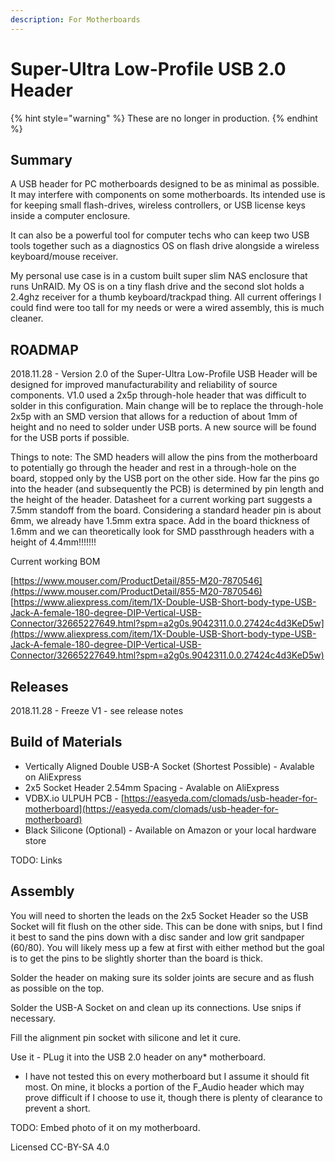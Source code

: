 ```yaml
---
description: For Motherboards
---
```


# Super-Ultra Low-Profile USB 2.0 Header

{% hint style="warning" %}
These are no longer in production.
{% endhint %}

## Summary

A USB header for PC motherboards designed to be as minimal as possible. It may interfere with components on some motherboards. Its intended use is for keeping small flash-drives, wireless controllers, or USB license keys inside a computer enclosure.

It can also be a powerful tool for computer techs who can keep two USB tools together such as a diagnostics OS on flash drive alongside a wireless keyboard/mouse receiver.

My personal use case is in a custom built super slim NAS enclosure that runs UnRAID. My OS is on a tiny flash drive and the second slot holds a 2.4ghz receiver for a thumb keyboard/trackpad thing. All current offerings I could find were too tall for my needs or were a wired assembly, this is much cleaner.

## ROADMAP

2018.11.28 - Version 2.0 of the Super-Ultra Low-Profile USB Header will be designed for improved manufacturability and reliability of source components. V1.0 used a 2x5p through-hole header that was difficult to solder in this configuration. Main change will be to replace the through-hole 2x5p with an SMD version that allows for a reduction of about 1mm of height and no need to solder under USB ports. A new source will be found for the USB ports if possible.

Things to note: The SMD headers will allow the pins from the motherboard to potentially go through the header and rest in a through-hole on the board, stopped only by the USB port on the other side. How far the pins go into the header (and subsequently the PCB) is determined by pin length and the height of the header. Datasheet for a current working part suggests a 7.5mm standoff from the board. Considering a standard header pin is about 6mm, we already have 1.5mm extra space. Add in the board thickness of 1.6mm and we can theoretically look for SMD passthrough headers with a height of 4.4mm!!!!!!!

Current working BOM

[https://www.mouser.com/ProductDetail/855-M20-7870546](https://www.mouser.com/ProductDetail/855-M20-7870546) [https://www.aliexpress.com/item/1X-Double-USB-Short-body-type-USB-Jack-A-female-180-degree-DIP-Vertical-USB-Connector/32665227649.html?spm=a2g0s.9042311.0.0.27424c4d3KeD5w](https://www.aliexpress.com/item/1X-Double-USB-Short-body-type-USB-Jack-A-female-180-degree-DIP-Vertical-USB-Connector/32665227649.html?spm=a2g0s.9042311.0.0.27424c4d3KeD5w)

## Releases

2018.11.28 - Freeze V1 - see release notes

## Build of Materials

* Vertically Aligned Double USB-A Socket (Shortest Possible) - Avalable on AliExpress
* 2x5 Socket Header 2.54mm Spacing - Avalable on AliExpress
* VDBX.io ULPUH PCB - [https://easyeda.com/clomads/usb-header-for-motherboard](https://easyeda.com/clomads/usb-header-for-motherboard)
* Black Silicone (Optional) - Available on Amazon or your local hardware store

TODO: Links

## Assembly

You will need to shorten the leads on the 2x5 Socket Header so the USB Socket will fit flush on the other side. This can be done with snips, but I find it best to sand the pins down with a disc sander and low grit sandpaper (60/80). You will likely mess up a few at first with either method but the goal is to get the pins to be slightly shorter than the board is thick.

Solder the header on making sure its solder joints are secure and as flush as possible on the top.

Solder the USB-A Socket on and clean up its connections. Use snips if necessary.

Fill the alignment pin socket with silicone and let it cure.

Use it - PLug it into the USB 2.0 header on any\* motherboard.

* I have not tested this on every motherboard but I assume it should fit most. On mine, it blocks a portion of the F\_Audio header which may prove difficult if I choose to use it, though there is plenty of clearance to prevent a short.

TODO: Embed photo of it on my motherboard.

Licensed CC-BY-SA 4.0
